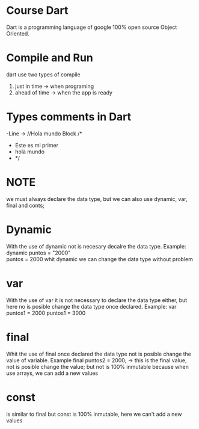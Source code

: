 # Course Dart  
Dart is a programming language of google 100% open source Object Oriented.

# Compile and Run 
dart use two types of compile
1) just in time -> when programing 
2) ahead  of time -> when the app is ready 

# Types comments in Dart 
-Line ->   //Hola mundo
Block 
/*
* Este es mi primer 
* hola mundo
* */

# NOTE 
we must always declare the data type, but we can also use dynamic, var, final and conts;

# Dynamic
With the use of dynamic not is necesary decalre the data type. Example: 
dynamic puntos = "2000"   
puntos = 2000 
whit dynamic we can change the data type without problem 

# var
With the use of var it is not necessary to declare the data type either, but here no is posible change the data type once declared. Example:
var puntos1 = 2000
puntos1 = 3000

# final 
Whit the use of  final  once declared the data type not is posible change the value of variable. Example 
final puntos2 = 2000; -> this is the final value, not is posible change the value;
but not is 100% inmutable because when use arrays, we can add a new values 


# const
is similar to final but const is 100% inmutable, here we can't add a new values
